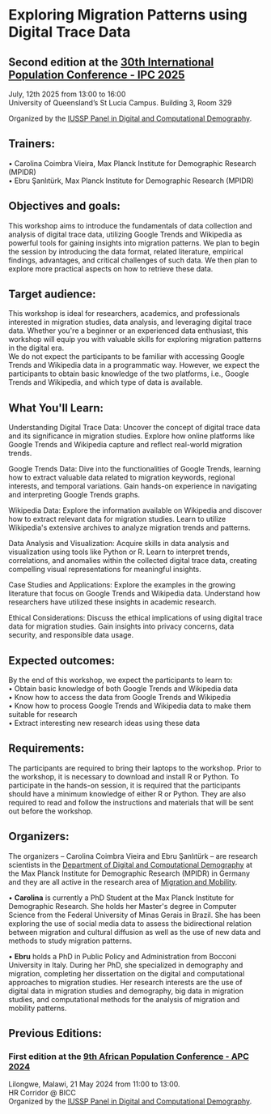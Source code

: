 # Exploring Migration Patterns using Digital Trace Data  

## Second edition at the [30th International Population Conference - IPC 2025](https://ipc2025.iussp.org/)
July, 12th 2025 from 13:00 to 16:00  
University of Queensland’s St Lucia Campus. Building 3, Room 329

Organized by the [IUSSP Panel in Digital and Computational Demography](https://iussp.org/en/digital-and-computational-demography).


## Trainers: 
•    Carolina Coimbra Vieira, Max Planck Institute for Demographic Research (MPIDR)   
•    Ebru Şanlıtürk, Max Planck Institute for Demographic Research (MPIDR) 

## Objectives and goals:
This workshop aims to introduce the fundamentals of data collection and analysis of digital trace data, utilizing Google Trends and Wikipedia as powerful tools for gaining insights into migration patterns.
We plan to begin the session by introducing the data format, related literature, empirical findings, advantages, and critical challenges of such data. We then plan to explore more practical aspects on how to retrieve these data.


## Target audience:
This workshop is ideal for researchers, academics, and professionals interested in migration studies, data analysis, and leveraging digital trace data. Whether you're a beginner or an experienced data enthusiast, this workshop will equip you with valuable skills for exploring migration patterns in the digital era.  
We do not expect the participants to be familiar with accessing Google Trends and Wikipedia data in a programmatic way. However, we expect the participants to obtain basic knowledge of the two platforms, i.e., Google Trends and Wikipedia, and which type of data is available.


## What You'll Learn:
Understanding Digital Trace Data: Uncover the concept of digital trace data and its significance in migration studies. Explore how online platforms like Google Trends and Wikipedia capture and reflect real-world migration trends.

Google Trends Data: Dive into the functionalities of Google Trends, learning how to extract valuable data related to migration keywords, regional interests, and temporal variations. Gain hands-on experience in navigating and interpreting Google Trends graphs.

Wikipedia Data: Explore the information available on Wikipedia and discover how to extract relevant data for migration studies. Learn to utilize Wikipedia's extensive archives to analyze migration trends and patterns.

Data Analysis and Visualization: Acquire skills in data analysis and visualization using tools like Python or R. Learn to interpret trends, correlations, and anomalies within the collected digital trace data, creating compelling visual representations for meaningful insights.

Case Studies and Applications: Explore the examples in the growing literature that focus on Google Trends and Wikipedia data. Understand how researchers have utilized these insights in academic research.

Ethical Considerations: Discuss the ethical implications of using digital trace data for migration studies. Gain insights into privacy concerns, data security, and responsible data usage.


## Expected outcomes:
By the end of this workshop, we expect the participants to learn to:  
•    Obtain basic knowledge of both Google Trends and Wikipedia data  
•    Know how to access the data from Google Trends and Wikipedia  
•    Know how to process Google Trends and Wikipedia data to make them suitable for research  
•    Extract interesting new research ideas using these data  


## Requirements:
The participants are required to bring their laptops to the workshop. Prior to the workshop, it is necessary to download and install R or Python. To participate in the hands-on session, it is required that the participants should have a minimum knowledge of either R or Python. They are also required to read and follow the instructions and materials that will be sent out before the workshop.


## Organizers:
The organizers – Carolina Coimbra Vieira and Ebru Şanlıtürk – are research scientists in the [Department of Digital and Computational Demography](https://www.demogr.mpg.de/en/research_6120/digital_and_computational_demography_zagheni_11666/) at the Max Planck Institute for Demographic Research (MPIDR) in Germany and they are all active in the research area of [Migration and Mobility](https://www.demogr.mpg.de/en/research_6120/digital_and_computational_demography_zagheni_11666/migration_and_mobility_11669/).

•	**Carolina** is currently a PhD Student at the Max Planck Institute for Demographic Research. She holds her Master's degree in Computer Science from the Federal University of Minas Gerais in Brazil. She has been exploring the use of social media data to assess the bidirectional relation between migration and cultural diffusion as well as the use of new data and methods to study migration patterns.  
 
•	**Ebru** holds a PhD in Public Policy and Administration from Bocconi University in Italy. During her PhD, she specialized in demography and migration, completing her dissertation on the digital and computational approaches to migration studies. Her research interests are the use of digital data in migration studies and demography, big data in migration studies, and computational methods for the analysis of migration and mobility patterns.


## Previous Editions:

### First edition at the [9th African Population Conference - APC 2024](https://conference.uaps-uepa.org/)
Lilongwe, Malawi, 21 May 2024 from 11:00 to 13:00.  
HR Corridor @ BICC  
Organized by the [IUSSP Panel in Digital and Computational Demography](https://iussp.org/en/digital-and-computational-demography).

<!-- The first edition of this training workshop took place at the African Population Conference in Lilongwe, Malawi, on 21 May 2024 from 11:00 to 13:00.   
**Please register for this training workshop only if you are attending the UAPS conference.**  
Register [here](https://docs.google.com/forms/d/e/1FAIpQLSd2hEX9l8FACdzBqtrggkjImEDRz_83ZFnENCpeez_q86mGnw/viewform) for "*Exploring Migration Patterns using Digital Trace Data*" --> 

<!-- Additional information: Link to the UAPS conference website: https://conference.uaps-uepa.org/ Link to the description of all the side events happening at the UAPS conference: https://conference.uaps-uepa.org/side-events/ Link to register for the UAPS conference: https://conference.uaps-uepa.org/register/  --> 
 
